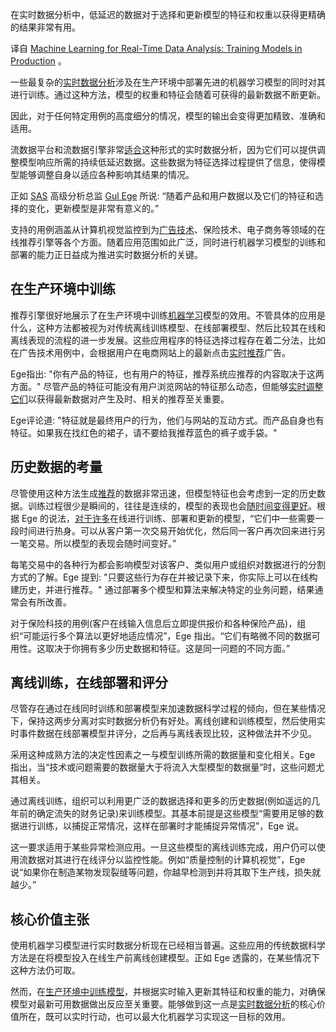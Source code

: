 <!-- 
# 用于实时数据分析的机器学习：在生产环境中训练模型
https://cdn.thenewstack.io/media/2023/10/30d3e836-algorithm-3859537_1280.jpg
 -->

在实时数据分析中，低延迟的数据对于选择和更新模型的特征和权重以获得更精确的结果非常有用。

译自 [Machine Learning for Real-Time Data Analysis: Training Models in Production](https://thenewstack.io/machine-learning-for-real-time-data-analysis-training-models-in-production/) 。

一些最复杂的[实时数据分析](https://thenewstack.io/the-pinnacle-of-real-time-data-analysis-stream-processing/)涉及在生产环境中部署先进的机器学习模型的同时对其进行训练。通过这种方法，模型的权重和特征会随着可获得的最新数据不断更新。

因此，对于任何特定用例的高度细分的情况，模型的输出会变得更加精致、准确和适用。

流数据平台和流数据引擎非常[适合](https://thenewstack.io/celerdata-upends-real-time-data-analytics-with-dynamic-table-joins/)这种形式的实时数据分析，因为它们可以提供调整模型响应所需的持续低延迟数据。这些数据为特征选择过程提供了信息，使得模型能够调整自身以适应各种影响其结果的情况。

正如 [SAS](https://www.sas.com/en_us/home.html) 高级分析总监 [Gul Ege](https://www.linkedin.com/in/gul-ege-4b513818) 所说: “随着产品和用户数据以及它们的特征和选择的变化，更新模型是非常有意义的。”

支持的用例涵盖从计算机视觉监控到为[广告技术](https://thenewstack.io/implementing-high-performance-ad-tech-demand-side-platforms/)、保险技术、电子商务等领域的在线推荐引擎等各个方面。随着应用范围如此广泛，同时进行机器学习模型的训练和部署的能力正日益成为推进实时数据分析的关键。

## 在生产环境中训练

推荐引擎很好地展示了在生产环境中训练[机器学习](https://thenewstack.io/lifelong-machine-learning-machines-teaching-other-machines/)模型的效用。不管具体的应用是什么，这种方法都被视为对传统离线训练模型、在线部署模型、然后比较其在线和离线表现的流程的进一步发展。这些应用程序的特征选择过程存在着二分法，比如在广告技术用例中，会根据用户在电商网站上的最新点击[实时推荐](https://thenewstack.io/real-time-recommendations-with-graph-and-event-streaming/)广告。

Ege指出: "你有产品的特征，也有用户的特征，推荐系统应推荐的内容取决于这两方面。" 尽管产品的特征可能没有用户浏览网站的特征那么动态，但能够[实时调整它们](https://thenewstack.io/apache-flink-for-real-time-data-analysis/)以获得最新数据对产生及时、相关的推荐至关重要。

Ege评论道: "特征就是最终用户的行为，他们与网站的互动方式。而产品自身也有特征。如果我在找红色的裙子，请不要给我推荐蓝色的裤子或手袋。"

## 历史数据的考量

尽管使用这种方法生成[推荐](https://thenewstack.io/explore-or-exploit-trivagos-ml-for-new-recommendations/)的数据非常迅速，但模型特征也会考虑到一定的历史数据。训练过程很少是瞬间的，往往是连续的，模型的表现也会[随时间变得更好](https://thenewstack.io/how-to-choose-and-model-time-series-databases/)。根据 Ege 的说法，[对于许多](https://thenewstack.io/arrikto-ml-model-deployments-on-kubernetes-can-get-better/)在线进行训练、部署和更新的模型，“它们中一些需要一段时间进行热身。可以从客户第一次交易开始优化，然后同一客户再次回来进行另一笔交易。所以模型的表现会随时间变好。”

每笔交易中的各种行为都会影响模型对该客户、类似用户或组织对数据进行的分割方式的了解。Ege 提到: "只要这些行为存在并被记录下来，你实际上可以在线构建历史，并进行推荐。" 通过部署多个模型和算法来解决特定的业务问题，结果通常会有所改善。

对于保险科技的用例(客户在线输入信息后立即提供报价和各种保险产品)，组织“可能运行多个算法以更好地适应情况”，Ege 指出。“它们有略微不同的数据可用性。这取决于你拥有多少历史数据和特征。这是同一问题的不同方面。”

## 离线训练，在线部署和评分

尽管存在通过在线同时训练和部署模型来加速数据科学过程的倾向，但在某些情况下，保持这两步分离对实时数据分析仍有好处。离线创建和训练模型，然后使用实时事件数据在线部署模型并评分，之后再与离线表现比较，这种做法并不少见。

采用这种成熟方法的决定性因素之一与模型训练所需的数据量和变化相关。Ege 指出，当“技术或问题需要的数据量大于将流入大型模型的数据量”时，这些问题尤其相关。

通过离线训练，组织可以利用更广泛的数据选择和更多的历史数据(例如遥远的几年前的确定流失的财务记录)来训练模型。其基本前提是这些模型“需要用足够的数据进行训练，以捕捉正常情况，这样在部署时才能捕捉异常情况”，Ege 说。

这一要求适用于某些异常检测应用。一旦这些模型的离线训练完成，用户仍可以使用流数据对其进行在线评分以监控性能。例如“质量控制的计算机视觉”，Ege说“如果你在制造某物发现裂缝等问题，你越早检测到并将其取下生产线，损失就越少。”

## 核心价值主张

使用机器学习模型进行实时数据分析现在已经相当普遍。这些应用的传统数据科学方法是在将模型投入在线生产前离线创建模型。正如 Ege 透露的，在某些情况下这种方法仍可取。

然而，在[生产环境中训练模型](https://thenewstack.io/data-modeling-part-2-method-for-time-series-databases/)，并根据实时输入更新其特征和权重的能力，对确保模型对最新可用数据做出反应至关重要。能够做到这一点是[实时数据分析](https://thenewstack.io/clickhouse-optimizing-real-time-data-analysis-with-online-analytical-processing/)的核心价值所在，既可以实时行动，也可以最大化机器学习实现这一目标的效用。
